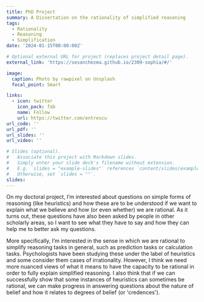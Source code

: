 ```yaml
---
title: PhD Project
summary: A Dissertation on the rationality of simplified reasoning
tags:
  - Rationality
  - Reasoning
  - Simplification
date: '2024-01-15T00:00:00Z'

# Optional external URL for project (replaces project detail page).
external_link: 'https://sesanchezma.github.io/2309-sophia/#/'

image:
  caption: Photo by rawpixel on Unsplash
  focal_point: Smart

links:
  - icon: twitter
    icon_pack: fab
    name: Follow
    url: https://twitter.com/entrescu
url_code: ''
url_pdf: ''
url_slides: ''
url_video: ''

# Slides (optional).
#   Associate this project with Markdown slides.
#   Simply enter your slide deck's filename without extension.
#   E.g. `slides = "example-slides"` references `content/slides/example-slides.md`.
#   Otherwise, set `slides = ""`.
slides:
---
```


On my doctoral project, I’m interested about questions on simple forms of reasoning (like heuristics) and how these are to be understood if we want to explain what we believe and how (or even whether) we are rational. As it turns out, these questions have also been asked by people in other scholarly areas, so I want to see what they have to say and how they can help me to better ask my questions.

More specifically, I’m interested in the sense in which we are rational to simplify reasoning tasks in general, such as prediction tasks or calculation tasks. Psychologists have been studying these under the label of heuristics and some consider them cases of irrationality. However, I think we need more nuanced views of what it means to have the capacity to be rational in order to fully explain simplified reasoning. I also think that if we can successfully show that some instances of heuristics can sometimes be rational, we can make progress in answering questions about the nature of belief and how it relates to degrees of belief (or 'credences').
